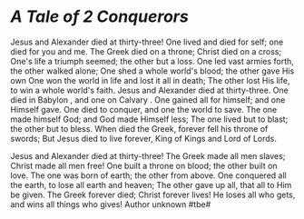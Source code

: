 # *A Tale of 2 Conquerors*
Jesus and Alexander died at thirty-three!
One lived and died for self; one died for you and me.
The Greek died on a throne; Christ died on a cross; 
One's life a triumph seemed; the other but a loss. 
One led vast armies forth, the other walked alone; 
One shed a whole world's blood; the other gave His own 
One won the world in life and lost it all in death; 
The other lost His life, to win a whole world's faith.
Jesus and Alexander died at thirty-three. 
One died in Babylon , and one on Calvary . 
One gained all for himself; and one Himself gave. 
One died to conquer, and one the world to save. 
The one made himself God; and God made Himself less; 
The one lived but to blast; the other but to bless. 
When died the Greek, forever fell his throne of swords; 
But Jesus died to live forever, King of Kings and Lord of Lords.

Jesus and Alexander died at thirty-three! 
The Greek made all men slaves; Christ made all men free! 
One built a throne on blood; the other built on love. 
The one was born of earth; the other from above. 
One conquered all the earth, to lose all earth and heaven; 
The other gave up all, that all to Him be given. 
The Greek forever died; Christ forever lives! 
He loses all who gets, and wins all things who gives!
Author unknown
#tbe#
